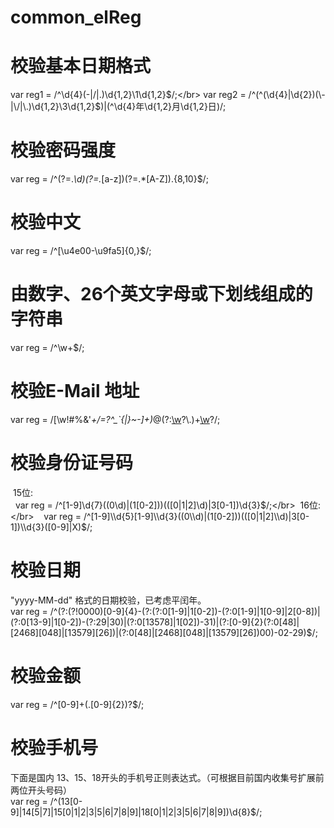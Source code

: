 # common_elReg
# 校验基本日期格式
  var reg1 = /^\d{4}(\-|\/|\.)\d{1,2}\1\d{1,2}$/;</br>
  var reg2 = /^(^(\d{4}|\d{2})(\-|\/|\.)\d{1,2}\3\d{1,2}$)|(^\d{4}年\d{1,2}月\d{1,2}日$)$/;
# 校验密码强度
  var reg = /^(?=.*\\d)(?=.*[a-z])(?=.*[A-Z]).{8,10}$/;
# 校验中文
  var reg = /^[\\u4e00-\\u9fa5]{0,}$/;
# 由数字、26个英文字母或下划线组成的字符串
  var reg = /^\\w+$/;
# 校验E-Mail 地址
  var reg = /[\\w!#$%&'*+/=?^_`{|}~-]+(?:\\.[\\w!#$%&'*+/=?^_`{|}~-]+)*@(?:[\\w](?:[\\w-]*[\\w])?\\.)+[\\w](?:[\\w-]*[\\w])?/;
# 校验身份证号码
  15位:</br>
    var reg = /^[1-9]\\d{7}((0\\d)|(1[0-2]))(([0|1|2]\\d)|3[0-1])\\d{3}$/;</br>
  16位:</br>
    var reg = /^[1-9]\\d{5}[1-9]\\d{3}((0\\d)|(1[0-2]))(([0|1|2]\\d)|3[0-1])\\d{3}([0-9]|X)$/;
# 校验日期
"yyyy-MM-dd" 格式的日期校验，已考虑平闰年。</br>
  var reg = /^(?:(?!0000)[0-9]{4}-(?:(?:0[1-9]|1[0-2])-(?:0[1-9]|1[0-9]|2[0-8])|(?:0[13-9]|1[0-2])-(?:29|30)|(?:0[13578]|1[02])-31)|(?:[0-9]{2}(?:0[48]|[2468][048]|[13579][26])|(?:0[48]|[2468][048]|[13579][26])00)-02-29)$/;
# 校验金额
  var reg = /^[0-9]+(.[0-9]{2})?$/;
# 校验手机号
下面是国内 13、15、18开头的手机号正则表达式。（可根据目前国内收集号扩展前两位开头号码）</br>
  var reg = /^(13[0-9]|14[5|7]|15[0|1|2|3|5|6|7|8|9]|18[0|1|2|3|5|6|7|8|9])\\d{8}$/;
